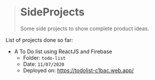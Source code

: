 > # SideProjects
>
> Some side projects to show complete product ideas.

List of projects done so far:

- A To Do list using ReactJS and Firebase
  - Folder: `todo-list`
  - Date: `11/07/2020`
  - Deployed on: https://todolist-c1bac.web.app/
